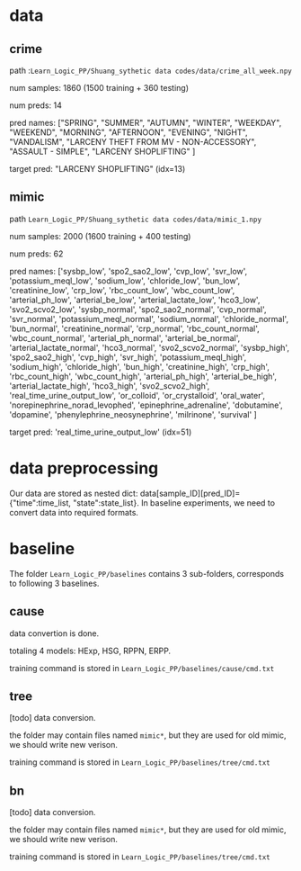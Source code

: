 # data
## crime 

path :``Learn_Logic_PP/Shuang_sythetic data codes/data/crime_all_week.npy``

num samples: 1860 (1500 training + 360 testing)

num preds: 14

pred names: ["SPRING", "SUMMER", "AUTUMN", "WINTER", "WEEKDAY", "WEEKEND", "MORNING", "AFTERNOON", "EVENING", "NIGHT", "VANDALISM", "LARCENY THEFT FROM MV - NON-ACCESSORY", "ASSAULT - SIMPLE", "LARCENY SHOPLIFTING"
]

target pred: "LARCENY SHOPLIFTING" (idx=13)

## mimic
path ``Learn_Logic_PP/Shuang_sythetic data codes/data/mimic_1.npy``

num samples: 2000 (1600 training + 400 testing)

num preds: 62

pred names: ['sysbp_low', 'spo2_sao2_low', 'cvp_low', 'svr_low', 'potassium_meql_low', 'sodium_low', 'chloride_low', 'bun_low', 'creatinine_low', 'crp_low', 'rbc_count_low', 'wbc_count_low', 'arterial_ph_low', 'arterial_be_low', 'arterial_lactate_low', 'hco3_low', 'svo2_scvo2_low', 'sysbp_normal', 'spo2_sao2_normal', 'cvp_normal', 'svr_normal', 'potassium_meql_normal', 'sodium_normal', 'chloride_normal', 'bun_normal', 'creatinine_normal', 'crp_normal', 'rbc_count_normal', 'wbc_count_normal', 'arterial_ph_normal', 'arterial_be_normal', 'arterial_lactate_normal', 'hco3_normal', 'svo2_scvo2_normal', 'sysbp_high', 'spo2_sao2_high', 'cvp_high', 'svr_high', 'potassium_meql_high', 'sodium_high', 'chloride_high', 'bun_high', 'creatinine_high', 'crp_high', 'rbc_count_high', 'wbc_count_high', 'arterial_ph_high', 'arterial_be_high', 'arterial_lactate_high', 'hco3_high', 'svo2_scvo2_high', 'real_time_urine_output_low', 'or_colloid', 'or_crystalloid', 'oral_water', 'norepinephrine_norad_levophed', 'epinephrine_adrenaline', 'dobutamine', 'dopamine', 'phenylephrine_neosynephrine', 'milrinone', 'survival'
]

target pred: 'real_time_urine_output_low' (idx=51)


# data preprocessing
Our data are stored as nested dict: data[sample_ID][pred_ID]={"time":time_list, "state":state_list}. In baseline experiments, we need to convert data into required formats.

# baseline
The folder ``Learn_Logic_PP/baselines`` contains 3 sub-folders, corresponds to following 3 baselines.
## cause
data convertion is done.

totaling 4 models: HExp, HSG, RPPN, ERPP.

training command is stored in ``Learn_Logic_PP/baselines/cause/cmd.txt``

## tree
[todo] data conversion. 

the folder may contain files named ``mimic*``, but they are used for old mimic, we should write new verison.

training command is stored in ``Learn_Logic_PP/baselines/tree/cmd.txt``

## bn
[todo] data conversion. 

the folder may contain files named ``mimic*``, but they are used for old mimic, we should write new verison.

training command is stored in ``Learn_Logic_PP/baselines/tree/cmd.txt``




